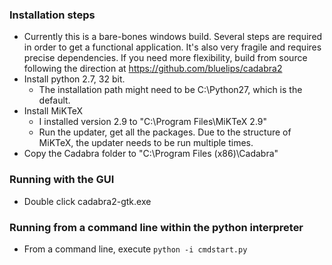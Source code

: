 ### Installation steps
* Currently this is a bare-bones windows build. Several steps are required in order to get a functional application. It's also very fragile and requires precise dependencies. If you need more flexibility, build from source following the direction at https://github.com/bluelips/cadabra2
* Install python 2.7, 32 bit. 
  * The installation path might need to be C:\Python27, which is the default.
* Install MiKTeX
  * I installed version 2.9 to "C:\Program Files\MiKTeX 2.9"
  * Run the updater, get all the packages. Due to the structure of MiKTeX, the updater needs to be run multiple times.
* Copy the Cadabra folder to "C:\Program Files (x86)\Cadabra"

### Running with the GUI
* Double click cadabra2-gtk.exe

### Running from a command line within the python interpreter
* From a command line, execute
  ``` python -i cmdstart.py ```

  
